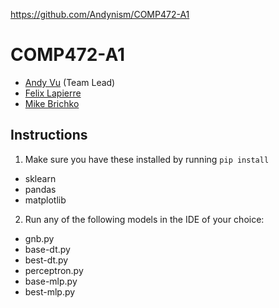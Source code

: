 https://github.com/Andynism/COMP472-A1

# COMP472-A1

- [Andy Vu](https://github.com/Andynism) (Team Lead)
- [Felix Lapierre](https://github.com/felixlapierre)
- [Mike Brichko](https://github.com/MikeBrichko)

## Instructions

1. Make sure you have these installed by running ```pip install```
- sklearn
- pandas
- matplotlib

2. Run any of the following models in the IDE of your choice:
- gnb.py
- base-dt.py
- best-dt.py
- perceptron.py
- base-mlp.py
- best-mlp.py
